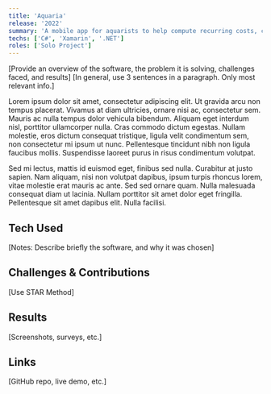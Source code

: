 ```yaml
---
title: 'Aquaria'
release: '2022'
summary: 'A mobile app for aquarists to help compute recurring costs, calculate aquarium dimensions, and check tankmate compatibility.'
techs: ['C#', 'Xamarin', '.NET']
roles: ['Solo Project']
---
```

[Provide an overview of the software, the problem it is solving, challenges faced, and results]
[In general, use 3 sentences in a paragraph. Only most relevant info.]

Lorem ipsum dolor sit amet, consectetur adipiscing elit. Ut gravida arcu non tempus placerat. Vivamus at diam ultricies, ornare nisi ac, consectetur sem. Mauris ac nulla tempus dolor vehicula bibendum. Aliquam eget interdum nisl, porttitor ullamcorper nulla. Cras commodo dictum egestas. Nullam molestie, eros dictum consequat tristique, ligula velit condimentum sem, non consectetur mi ipsum ut nunc. Pellentesque tincidunt nibh non ligula faucibus mollis. Suspendisse laoreet purus in risus condimentum volutpat.

Sed mi lectus, mattis id euismod eget, finibus sed nulla. Curabitur at justo sapien. Nam aliquam, nisi non volutpat dapibus, ipsum turpis rhoncus lorem, vitae molestie erat mauris ac ante. Sed sed ornare quam. Nulla malesuada consequat diam ut lacinia. Nullam porttitor sit amet dolor eget fringilla. Pellentesque sit amet dapibus elit. Nulla facilisi.

## Tech Used
[Notes: Describe briefly the software, and why it was chosen]

## Challenges & Contributions
[Use STAR Method]

## Results
[Screenshots, surveys, etc.]

## Links
[GitHub repo, live demo, etc.]
